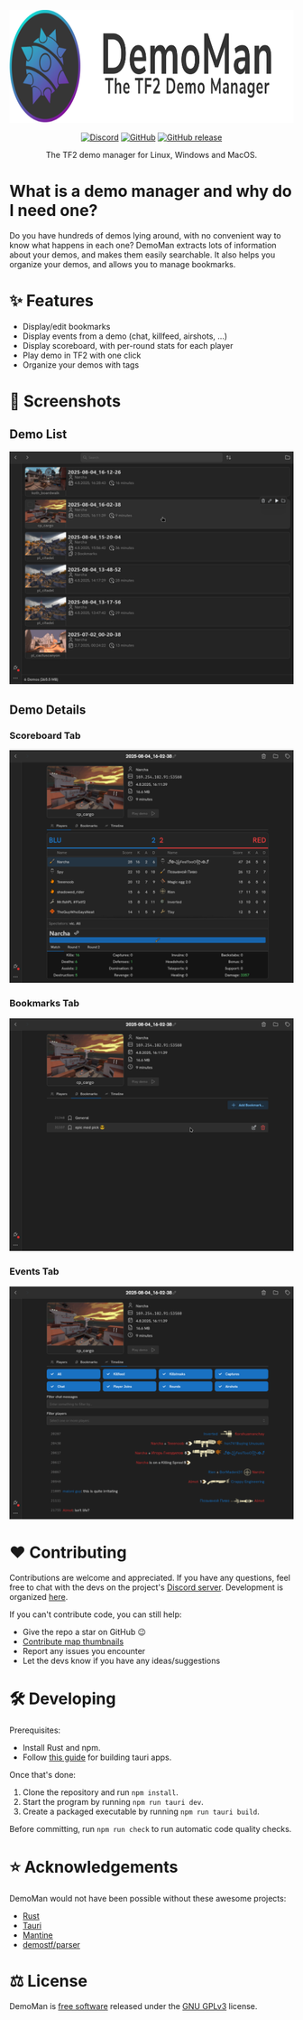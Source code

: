 <p align="center">
  <img src="./src/assets/banner.png" height="200">
</p>
<p align="center">
  <a href="https://discord.gg/GduKxhYFhR">
    <img alt="Discord" src="https://img.shields.io/discord/966262251944292372?style=for-the-badge"></a>
  <a href="LICENSE.txt">
    <img alt="GitHub" src="https://img.shields.io/github/license/DemomanApp/DemoMan?style=for-the-badge"></a>
  <a href="https://github.com/DemomanApp/DemoMan/releases/latest">
    <img alt="GitHub release" src="https://img.shields.io/github/v/release/DemomanApp/DemoMan?include_prereleases&style=for-the-badge"></a>
</p>

<p align="center">The TF2 demo manager for Linux, Windows and MacOS.</p>

# What is a demo manager and why do I need one?

Do you have hundreds of demos lying around, with no convenient way to know what happens in each one?
DemoMan extracts lots of information about your demos, and makes them easily searchable.
It also helps you organize your demos, and allows you to manage bookmarks.

# ✨ Features

- Display/edit bookmarks
- Display events from a demo (chat, killfeed, airshots, ...)
- Display scoreboard, with per-round stats for each player
- Play demo in TF2 with one click
- Organize your demos with tags

# 📸 Screenshots

## Demo List

![Demo list](./githubassets/screenshots/demo_list.png)

## Demo Details

### Scoreboard Tab

![Demo details - scoreboard](./githubassets/screenshots/demo_details_scoreboard.png)

### Bookmarks Tab

![Demo details - bookmarks tab](./githubassets/screenshots/demo_details_bookmarks.png)

### Events Tab

![Demo details - events tab](./githubassets/screenshots/demo_details_events.png)

# ❤️ Contributing

Contributions are welcome and appreciated.
If you have any questions, feel free to chat with the devs
on the project's [Discord server](https://discord.gg/GduKxhYFhR).
Development is organized [here](https://github.com/orgs/DemomanApp/projects/2).

If you can't contribute code, you can still help:

- Give the repo a star on GitHub 😉
- [Contribute map thumbnails](https://github.com/DemomanApp/DemoMan/wiki/Contributing-a-map-thumbnail)
- Report any issues you encounter
- Let the devs know if you have any ideas/suggestions

# 🛠️ Developing

Prerequisites:

- Install Rust and npm.
- Follow [this guide](https://v2.tauri.app/start/prerequisites/) for building tauri apps.

Once that's done:

1. Clone the repository and run `npm install`.
2. Start the program by running `npm run tauri dev`.
3. Create a packaged executable by running `npm run tauri build`.

Before committing, run `npm run check` to run automatic code quality checks.

# ⭐ Acknowledgements

DemoMan would not have been possible without these awesome projects:

- [Rust](https://www.rust-lang.org/)
- [Tauri](https://tauri.app/)
- [Mantine](https://mantine.dev/)
- [demostf/parser](https://codeberg.org/demostf/parser/)

# ⚖️ License

DemoMan is [free software](https://www.gnu.org/philosophy/free-sw.html) released under the [GNU GPLv3](LICENSE.txt) license.
